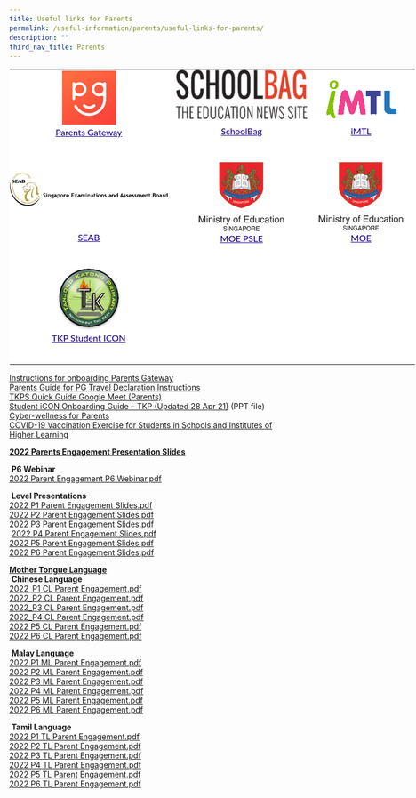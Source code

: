 ```yaml
---
title: Useful links for Parents
permalink: /useful-information/parents/useful-links-for-parents/
description: ""
third_nav_title: Parents
---
```

<table style="margin: auto; outline: 0px; padding: 0px; border-collapse: collapse; clear: both; border: 1px solid transparent; table-layout: fixed; color: rgb(65, 64, 66); font-family: Lato, sans-serif; font-size: 16px; font-style: normal; font-variant-ligatures: normal; font-variant-caps: normal; font-weight: 400; letter-spacing: normal; orphans: 2; text-align: left; text-transform: none; white-space: normal; widows: 2; word-spacing: 0px; -webkit-text-stroke-width: 0px; background-color: rgb(255, 255, 255); text-decoration-thickness: initial; text-decoration-style: initial; text-decoration-color: initial; width: 890px;" class="ive_eobj_center ives_tab_kosong"><tbody style="margin: 0px; outline: 0px; padding: 0px;"><tr style="margin: 0px; outline: 0px; padding: 0px;"><td style="margin: 0px; outline: 0px; padding: 0px 15px 15px 0px; vertical-align: top;"><img style="margin: auto; outline: 0px; padding: 0px; border: none; max-width: 100%; clear: both; cursor: pointer; display: block;" class="ive_eobj_center ive_clickable" alt="Parents Gateway.bmp" src="/images/Parents%20Gateway.bmp"><div style="margin: 0px; outline: 0px; padding: 0px; line-height: 24.96px; color: rgb(65, 64, 66); font-family: Lato, sans-serif; font-size: 16px; font-weight: 400; text-align: center;"><span style="margin: 0px; outline: 0px; padding: 0px; background-color: initial;"><a style="margin: 0px; outline: 0px; padding: 0px; color: rgb(33, 8, 138); text-decoration: underline; font-weight: 500;" target="_blank" href="https://pg.moe.edu.sg/">Parents Gateway</a></span></div><div style="margin: 0px; outline: 0px; padding: 0px; line-height: 24.96px; color: rgb(65, 64, 66); font-family: Lato, sans-serif; font-size: 16px; font-weight: 400; text-align: center;"><br style="margin: 0px; outline: 0px; padding: 0px;"></div></td><td style="margin: 0px; outline: 0px; padding: 0px 15px 15px 0px; vertical-align: top;"><img style="margin: auto; outline: 0px; padding: 0px; border: none; max-width: 100%; clear: both; cursor: pointer; display: block; width: 236px; height: 89px;" class="ive_eobj_center ive_clickable" alt="SchoolBag.png" src="/images/SchoolBag.png"><div style="margin: 0px; outline: 0px; padding: 10px 0px 0px; line-height: 24.96px; color: rgb(65, 64, 66); font-family: Lato, sans-serif; font-size: 16px; font-weight: 400; text-align: center;"><span style="margin: 0px; outline: 0px; padding: 0px; background-color: initial;"><a style="margin: 0px; outline: 0px; padding: 0px; color: rgb(33, 8, 138); text-decoration: underline; font-weight: 500;" target="_blank" href="https://www.schoolbag.sg/">SchoolBag</a></span></div></td><td style="margin: 0px; outline: 0px; padding: 0px 15px 15px 0px; vertical-align: top;"><br style="margin: 0px; outline: 0px; padding: 0px;"><img style="margin: auto; outline: 0px; padding: 0px; border: none; max-width: 100%; clear: both; cursor: pointer; display: block;" class="ive_eobj_center ive_clickable" alt="iMTL.png" src="/images/iMTL.png"><div style="margin: 0px; outline: 0px; padding: 10px 0px 0px; line-height: 24.96px; color: rgb(65, 64, 66); font-family: Lato, sans-serif; font-size: 16px; font-weight: 400; text-align: center;"><a style="margin: 0px; outline: 0px; padding: 0px; color: rgb(33, 8, 138); text-decoration: underline; font-weight: 500;" target="_blank" href="https://imtl.moe.edu.sg/cos/o.x?c=/ca7_imtl/user&amp;func=login">iMTL</a><br style="margin: 0px; outline: 0px; padding: 0px;"></div></td></tr><tr style="margin: 0px; outline: 0px; padding: 0px;"><td style="margin: 0px; outline: 0px; padding: 0px 15px 15px 0px; vertical-align: top;"><br style="margin: 0px; outline: 0px; padding: 0px;"><img style="margin: auto; outline: 0px; padding: 0px; border: none; max-width: 100%; clear: both; cursor: pointer; display: block; width: 284px; height: 60px;" class="ive_eobj_center ive_clickable" alt="SEAB.png" src="/images/SEAB.png"><div style="margin: 0px; outline: 0px; padding: 0px; line-height: 24.96px; color: rgb(65, 64, 66); font-family: Lato, sans-serif; font-size: 16px; font-weight: 400; text-align: center;"><span style="margin: 0px; outline: 0px; padding: 0px; background-color: initial;"><br style="margin: 0px; outline: 0px; padding: 0px;"></span></div><div style="margin: 0px; outline: 0px; padding: 20px 0px 0px; line-height: 24.96px; color: rgb(65, 64, 66); font-family: Lato, sans-serif; font-size: 16px; font-weight: 400; text-align: center;"><span style="margin: 0px; outline: 0px; padding: 0px; background-color: initial;"><a style="margin: 0px; outline: 0px; padding: 0px; color: rgb(33, 8, 138); text-decoration: underline; font-weight: 500;" target="_blank" href="https://www.seab.gov.sg/">SEAB</a></span></div><div style="margin: 0px; outline: 0px; padding: 0px; line-height: 24.96px; color: rgb(65, 64, 66); font-family: Lato, sans-serif; font-size: 16px; font-weight: 400;"><br style="margin: 0px; outline: 0px; padding: 0px;"></div></td><td style="margin: 0px; outline: 0px; padding: 0px 15px 15px 0px; vertical-align: top;"><img style="margin: auto; outline: 0px; padding: 0px; border: none; max-width: 100%; clear: both; cursor: pointer; display: block; width: 166px; height: 126px;" class="ive_eobj_center ive_clickable" alt="MOE.png" src="/images/MOE.png"><div style="margin: 0px; outline: 0px; padding: 0px; line-height: 24.96px; color: rgb(65, 64, 66); font-family: Lato, sans-serif; font-size: 16px; font-weight: 400; text-align: center;"><span style="margin: 0px; outline: 0px; padding: 0px; background-color: initial;"><a style="margin: 0px; outline: 0px; padding: 0px; color: rgb(33, 8, 138); text-decoration: underline; font-weight: 500;" target="_blank" href="https://www.moe.gov.sg/microsites/psle/">MOE PSLE</a></span></div></td><td style="margin: 0px; outline: 0px; padding: 0px 15px 15px 0px; vertical-align: top;"><img style="margin: auto; outline: 0px; padding: 0px; border: none; max-width: 100%; clear: both; cursor: pointer; display: block; width: 164px; height: 125px;" class="ive_eobj_center ive_clickable" alt="MOE.png" src="/images/MOE.png"><div style="margin: 0px; outline: 0px; padding: 0px; line-height: 24.96px; color: rgb(65, 64, 66); font-family: Lato, sans-serif; font-size: 16px; font-weight: 400; text-align: center;"><span style="margin: 0px; outline: 0px; padding: 0px; background-color: initial;"><a style="margin: 0px; outline: 0px; padding: 0px; color: rgb(33, 8, 138); text-decoration: underline; font-weight: 500;" target="_blank" href="https://www.moe.gov.sg/">MOE</a></span></div></td></tr><tr style="margin: 0px; outline: 0px; padding: 0px;"><td style="margin: 0px; outline: 0px; padding: 0px 15px 15px 0px; vertical-align: top;"><img style="margin: auto; outline: 0px; padding: 0px; border: none; max-width: 100%; clear: both; display: block; width: 116px; height: 116px;" class="ive_eobj_center" alt="logo.png" src="/images/tkp%20student%20icon.png"><div style="margin: 0px; outline: 0px; padding: 0px; line-height: 24.96px; color: rgb(65, 64, 66); font-family: Lato, sans-serif; font-size: 16px; font-weight: 400; text-align: center;"><span style="margin: 0px; outline: 0px; padding: 0px; background-color: initial;"><a style="margin: 0px; outline: 0px; padding: 0px; color: rgb(33, 8, 138); text-decoration: underline; font-weight: 500;" target="_blank" href="https://workspace.google.com/dashboard">TKP Student ICON</a></span></div><br style="margin: 0px; outline: 0px; padding: 0px;"></td><td style="margin: 0px; outline: 0px; padding: 0px 15px 15px 0px; vertical-align: top;"><br style="margin: 0px; outline: 0px; padding: 0px;"></td><td style="margin: 0px; outline: 0px; padding: 0px 15px 15px 0px; vertical-align: top;"><br style="margin: 0px; outline: 0px; padding: 0px;"></td></tr></tbody></table>

  
[Instructions for onboarding Parents Gateway](/files/Instructions%20for%20onboarding%20Parents%20Gateway.pdf) <br>
[Parents Guide for PG Travel Declaration Instructions](/files/Parents%20Guide%20for%20PG%20Travel%20Declaration%20Update%20Particulars%20-%20PG.pdf) <br>
[TKPS Quick Guide Google Meet (Parents)](/files/TKPS%20Quick%20Guide%20Google%20Meet%20Parents.pdf) <br>
[Student iCON Onboarding Guide – TKP (Updated 28 Apr 21)](https://tanjongkatongpri.moe.edu.sg/qql/slot/u742/2020/Useful%20Links/Parents/Student%20iCON%20Onboarding%20Guide_TkpsUpdated%2028%20Apr%2021.pptx)  (PPT file)<br>
[Cyber-wellness for Parents](/useful-information/parents/useful-links-for-parents/cyber-wellness-for-parents) <br>
[COVID-19 Vaccination Exercise for Students in Schools and Institutes of Higher Learning](/tkp/announcements)  

  

**<u>2022 Parents Engagement Presentation Slides</u>**&nbsp;

&nbsp;**P6 Webinar**&nbsp; &nbsp;&nbsp;  <br>
[2022 Parent Engagement P6 Webinar.pdf](https://tanjongkatongpri.moe.edu.sg/qql/slot/u742/2022%20Parents%20Engagement/Webinar/2022%20Parent%20Engagement%20P6%20Webinar.pdf)

  

&nbsp;**Level Presentations** &nbsp; &nbsp;&nbsp; <br>
[2022 P1 Parent Engagement Slides.pdf](https://tanjongkatongpri.moe.edu.sg/qql/slot/u742/2022%20Parents%20Engagement/Level%20Slides/2022%20P1%20Parent%20Engagement%20Slides.pdf) <br>
[2022 P2 Parent Engagement Slides.pdf](https://tanjongkatongpri.moe.edu.sg/qql/slot/u742/2022%20Parents%20Engagement/Level%20Slides/2022%20P2%20Parent%20Engagement%20Slides.pdf) <br>
[2022 P3 Parent Engagement Slides.pdf](https://tanjongkatongpri.moe.edu.sg/qql/slot/u742/2022%20Parents%20Engagement/Level%20Slides/2022%20P3%20Parent%20Engagement%20Slides.pdf) <br>
&nbsp;[2022 P4 Parent Engagement Slides.pdf](https://tanjongkatongpri.moe.edu.sg/qql/slot/u742/2022%20Parents%20Engagement/Level%20Slides/2022%20P4%20Parent%20Engagement%20Slides.pdf) <br>
[2022 P5 Parent Engagement Slides.pdf](https://tanjongkatongpri.moe.edu.sg/qql/slot/u742/2022%20Parents%20Engagement/Level%20Slides/2022%20P5%20Parent%20Engagement%20Slides.pdf) <br>
[2022 P6 Parent Engagement Slides.pdf](https://tanjongkatongpri.moe.edu.sg/qql/slot/u742/2022%20Parents%20Engagement/Level%20Slides/2022%20P6%20Parent%20Engagement%20Slides.pdf)  

  

**<u>Mother Tongue Language</u>** &nbsp;&nbsp; <br>
&nbsp;**Chinese Language**&nbsp; &nbsp; &nbsp; &nbsp;  <br>
[2022\_P1 CL Parent Engagement.pdf](https://tanjongkatongpri.moe.edu.sg/qql/slot/u742/2022%20Parents%20Engagement/MTL/2022_P1%20CL%20Parent%20Engagement.pdf) <br>
[2022\_P2 CL Parent Engagement.pdf](https://tanjongkatongpri.moe.edu.sg/qql/slot/u742/2022%20Parents%20Engagement/MTL/2022_P2%20CL%20Parent%20Engagement.pdf)  <br>
[2022\_P3 CL Parent Engagement.pdf](https://tanjongkatongpri.moe.edu.sg/qql/slot/u742/2022%20Parents%20Engagement/MTL/2022_P3%20CL%20Parent%20Engagement.pdf)  <br>
[2022\_P4 CL Parent Engagement.pdf](https://tanjongkatongpri.moe.edu.sg/qql/slot/u742/2022%20Parents%20Engagement/MTL/2022_P4%20CL%20Parent%20Engagement.pdf)  <br>
[2022 P5 CL Parent Engagement.pdf](https://tanjongkatongpri.moe.edu.sg/qql/slot/u742/2022%20Parents%20Engagement/MTL/2022%20P5%20CL%20Parent%20Engagement.pdf)  <br>
[2022 P6 CL Parent Engagement.pdf](https://tanjongkatongpri.moe.edu.sg/qql/slot/u742/2022%20Parents%20Engagement/MTL/2022%20P6%20CL%20Parent%20Engagement.pdf)  


&nbsp;**Malay Language** &nbsp;&nbsp; <br>
[2022 P1 ML Parent Engagement.pdf](https://tanjongkatongpri.moe.edu.sg/qql/slot/u742/2022%20Parents%20Engagement/MTL/ML/2022%20P1%20ML%20Parent%20Engagement.pdf) <br>
[2022 P2 ML Parent Engagement.pdf](https://tanjongkatongpri.moe.edu.sg/qql/slot/u742/2022%20Parents%20Engagement/MTL/ML/2022%20P2%20ML%20Parent%20Engagement.pdf) <br>
[2022 P3 ML Parent Engagement.pdf](https://tanjongkatongpri.moe.edu.sg/qql/slot/u742/2022%20Parents%20Engagement/MTL/ML/2022%20P3%20ML%20Parent%20Engagement.pdf) <br>
[2022 P4 ML Parent Engagement.pdf](https://tanjongkatongpri.moe.edu.sg/qql/slot/u742/2022%20Parents%20Engagement/MTL/ML/2022%20P4%20ML%20Parent%20Engagement.pdf) <br>
[2022 P5 ML Parent Engagement.pdf](https://tanjongkatongpri.moe.edu.sg/qql/slot/u742/2022%20Parents%20Engagement/MTL/ML/2022%20P5%20ML%20Parent%20Engagement.pdf)  <br>
[2022 P6 ML Parent Engagement.pdf](https://tanjongkatongpri.moe.edu.sg/qql/slot/u742/2022%20Parents%20Engagement/MTL/ML/2022%20P6%20ML%20Parent%20Engagement.pdf)  

&nbsp;**Tamil Language**  <br>
[2022 P1 TL Parent Engagement.pdf](https://tanjongkatongpri.moe.edu.sg/qql/slot/u742/2022%20Parents%20Engagement/MTL/TL/2022%20P1%20TL%20Parent%20Engagement.pdf) <br>
[2022 P2 TL Parent Engagement.pdf](https://tanjongkatongpri.moe.edu.sg/qql/slot/u742/2022%20Parents%20Engagement/MTL/TL/2022%20P2%20TL%20Parent%20Engagement.pdf) <br>
[2022 P3 TL Parent Engagement.pdf](https://tanjongkatongpri.moe.edu.sg/qql/slot/u742/2022%20Parents%20Engagement/MTL/TL/2022%20P3%20TL%20Parent%20Engagement.pdf) <br>
[2022 P4 TL Parent Engagement.pdf](https://tanjongkatongpri.moe.edu.sg/qql/slot/u742/2022%20Parents%20Engagement/MTL/TL/2022%20P4%20TL%20Parent%20Engagement.pdf) <br>
[2022 P5 TL Parent Engagement.pdf](https://tanjongkatongpri.moe.edu.sg/qql/slot/u742/2022%20Parents%20Engagement/MTL/TL/2022%20P5%20TL%20Parent%20Engagement.pdf)  <br>
[2022 P6 TL Parent Engagement.pdf](https://tanjongkatongpri.moe.edu.sg/qql/slot/u742/2022%20Parents%20Engagement/MTL/TL/2022%20P6%20TL%20Parent%20Engagement.pdf)